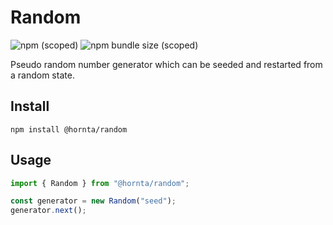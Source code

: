 # Random

![npm (scoped)](https://img.shields.io/npm/v/@hornta/random) ![npm bundle size (scoped)](https://img.shields.io/bundlephobia/minzip/@hornta/random)

Pseudo random number generator which can be seeded and restarted from a random state.

## Install

```
npm install @hornta/random
```

## Usage

```ts
import { Random } from "@hornta/random";

const generator = new Random("seed");
generator.next();
```
